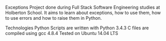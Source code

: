 Exceptions
Project done during Full Stack Software Engineering studies at Holberton School. It aims to learn about exceptions, how to use them, how to use errors and how to raise them in Python.

Technologies
Python Scripts are written with Python 3.4.3
C files are compiled using gcc 4.8.4
Tested on Ubuntu 14.04 LTS
